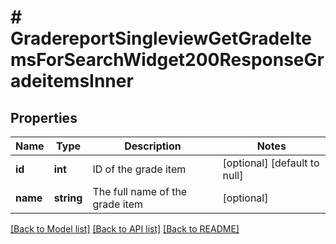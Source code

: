 # # GradereportSingleviewGetGradeItemsForSearchWidget200ResponseGradeitemsInner

## Properties

Name | Type | Description | Notes
------------ | ------------- | ------------- | -------------
**id** | **int** | ID of the grade item | [optional] [default to null]
**name** | **string** | The full name of the grade item | [optional]

[[Back to Model list]](../../README.md#models) [[Back to API list]](../../README.md#endpoints) [[Back to README]](../../README.md)

